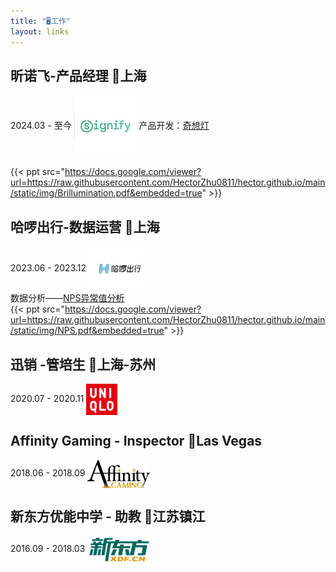 ```yaml
---
title: "🖥️工作"
layout: links
---
```

## 昕诺飞-产品经理 📍上海
2024.03 - 至今 <img alt = "昕诺飞" src=https://raw.githubusercontent.com/HectorZhu0811/hector.github.io/main/static/img/Signify.png width=100 align= "center" />
产品开发：[奇想灯](https://www.canva.cn/design/DAGFAHgIQIY/FEX_YpVyWcsUI9kTMfjlPg/view?utm_content=DAGFAHgIQIY&utm_campaign=designshare&utm_medium=link&utm_source=editor)  

{{< ppt src="https://docs.google.com/viewer?url=https://raw.githubusercontent.com/HectorZhu0811/hector.github.io/main/static/img/Brillumination.pdf&embedded=true" >}}

## 哈啰出行-数据运营  📍上海
2023.06 - 2023.12 <img alt = "哈啰" src=https://raw.githubusercontent.com/HectorZhu0811/hector.github.io/main/static/img/Hello.png width=100 align= "center" />  
数据分析——[NPS异常值分析](https://www.canva.cn/design/DAGL3BZ9JH8/lpbinumtkhBJyd3GayDFbw/view?utm_content=DAGL3BZ9JH8&utm_campaign=designshare&utm_medium=link&utm_source=editor)  
{{< ppt src="https://docs.google.com/viewer?url=https://raw.githubusercontent.com/HectorZhu0811/hector.github.io/main/static/img/NPS.pdf&embedded=true" >}}

## 迅销  -管培生  📍上海-苏州
2020.07 - 2020.11 <img alt = "迅销" src=https://raw.githubusercontent.com/HectorZhu0811/hector.github.io/main/static/img/Uniqlo.png width=50 align= "center" />

## Affinity Gaming - Inspector  📍Las Vegas
2018.06 - 2018.09  <img alt = "Affinity" src=https://raw.githubusercontent.com/HectorZhu0811/hector.github.io/main/static/img/gaming.jpg width=100 align= "center" />

## 新东方优能中学 - 助教  📍江苏镇江
2016.09 - 2018.03  <img alt = "XDF" src=https://raw.githubusercontent.com/HectorZhu0811/hector.github.io/main/static/img/xdf.jpg width=100 align= "center" />
